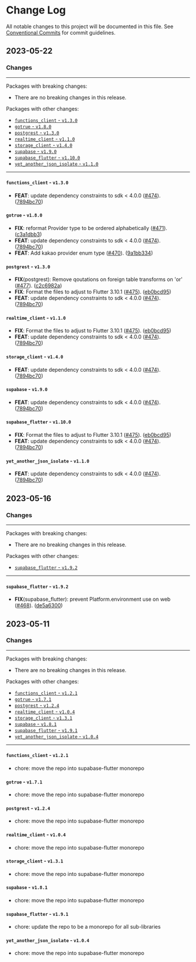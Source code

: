 # Change Log

All notable changes to this project will be documented in this file.
See [Conventional Commits](https://conventionalcommits.org) for commit guidelines.

## 2023-05-22

### Changes

---

Packages with breaking changes:

 - There are no breaking changes in this release.

Packages with other changes:

 - [`functions_client` - `v1.3.0`](#functions_client---v130)
 - [`gotrue` - `v1.8.0`](#gotrue---v180)
 - [`postgrest` - `v1.3.0`](#postgrest---v130)
 - [`realtime_client` - `v1.1.0`](#realtime_client---v110)
 - [`storage_client` - `v1.4.0`](#storage_client---v140)
 - [`supabase` - `v1.9.0`](#supabase---v190)
 - [`supabase_flutter` - `v1.10.0`](#supabase_flutter---v1100)
 - [`yet_another_json_isolate` - `v1.1.0`](#yet_another_json_isolate---v110)

---

#### `functions_client` - `v1.3.0`

 - **FEAT**: update dependency constraints to sdk < 4.0.0 ([#474](https://github.com/supabase/supabase-flutter/issues/474)). ([7894bc70](https://github.com/supabase/supabase-flutter/commit/7894bc70a154b68cb62507262470504188f32c06))

#### `gotrue` - `v1.8.0`

 - **FIX**: reformat Provider type to be ordered alphabetically ([#471](https://github.com/supabase/supabase-flutter/issues/471)). ([c3a1dbb3](https://github.com/supabase/supabase-flutter/commit/c3a1dbb3974bcb7d95160d6412810c69122f2755))
 - **FEAT**: update dependency constraints to sdk < 4.0.0 ([#474](https://github.com/supabase/supabase-flutter/issues/474)). ([7894bc70](https://github.com/supabase/supabase-flutter/commit/7894bc70a154b68cb62507262470504188f32c06))
 - **FEAT**: Add kakao provider enum type ([#470](https://github.com/supabase/supabase-flutter/issues/470)). ([9a1bb334](https://github.com/supabase/supabase-flutter/commit/9a1bb33453a08f3f74838b9624d4e7a709e60859))

#### `postgrest` - `v1.3.0`

 - **FIX**(postgrest): Remove qoutations on foreign table transforms on 'or' ([#477](https://github.com/supabase/supabase-flutter/issues/477)). ([c2c6982a](https://github.com/supabase/supabase-flutter/commit/c2c6982a5f3343368c8721b0e80cb656dee10d60))
 - **FIX**: Format the files to adjust to Flutter 3.10.1 ([#475](https://github.com/supabase/supabase-flutter/issues/475)). ([eb0bcd95](https://github.com/supabase/supabase-flutter/commit/eb0bcd954d1691a28a659dc367c4562c7f16b301))
 - **FEAT**: update dependency constraints to sdk < 4.0.0 ([#474](https://github.com/supabase/supabase-flutter/issues/474)). ([7894bc70](https://github.com/supabase/supabase-flutter/commit/7894bc70a154b68cb62507262470504188f32c06))

#### `realtime_client` - `v1.1.0`

 - **FIX**: Format the files to adjust to Flutter 3.10.1 ([#475](https://github.com/supabase/supabase-flutter/issues/475)). ([eb0bcd95](https://github.com/supabase/supabase-flutter/commit/eb0bcd954d1691a28a659dc367c4562c7f16b301))
 - **FEAT**: update dependency constraints to sdk < 4.0.0 ([#474](https://github.com/supabase/supabase-flutter/issues/474)). ([7894bc70](https://github.com/supabase/supabase-flutter/commit/7894bc70a154b68cb62507262470504188f32c06))

#### `storage_client` - `v1.4.0`

 - **FEAT**: update dependency constraints to sdk < 4.0.0 ([#474](https://github.com/supabase/supabase-flutter/issues/474)). ([7894bc70](https://github.com/supabase/supabase-flutter/commit/7894bc70a154b68cb62507262470504188f32c06))

#### `supabase` - `v1.9.0`

 - **FEAT**: update dependency constraints to sdk < 4.0.0 ([#474](https://github.com/supabase/supabase-flutter/issues/474)). ([7894bc70](https://github.com/supabase/supabase-flutter/commit/7894bc70a154b68cb62507262470504188f32c06))

#### `supabase_flutter` - `v1.10.0`

 - **FIX**: Format the files to adjust to Flutter 3.10.1 ([#475](https://github.com/supabase/supabase-flutter/issues/475)). ([eb0bcd95](https://github.com/supabase/supabase-flutter/commit/eb0bcd954d1691a28a659dc367c4562c7f16b301))
 - **FEAT**: update dependency constraints to sdk < 4.0.0 ([#474](https://github.com/supabase/supabase-flutter/issues/474)). ([7894bc70](https://github.com/supabase/supabase-flutter/commit/7894bc70a154b68cb62507262470504188f32c06))

#### `yet_another_json_isolate` - `v1.1.0`

 - **FEAT**: update dependency constraints to sdk < 4.0.0 ([#474](https://github.com/supabase/supabase-flutter/issues/474)). ([7894bc70](https://github.com/supabase/supabase-flutter/commit/7894bc70a154b68cb62507262470504188f32c06))


## 2023-05-16

### Changes

---

Packages with breaking changes:

 - There are no breaking changes in this release.

Packages with other changes:

 - [`supabase_flutter` - `v1.9.2`](#supabase_flutter---v192)

---

#### `supabase_flutter` - `v1.9.2`

 - **FIX**(supabase_flutter): prevent Platform.environment use on web ([#468](https://github.com/supabase/supabase-flutter/issues/468)). ([de5a6300](https://github.com/supabase/supabase-flutter/commit/de5a6300d75f8951f1b75b73d8e6db5f31f581a1))


## 2023-05-11

### Changes

---

Packages with breaking changes:

 - There are no breaking changes in this release.

Packages with other changes:

 - [`functions_client` - `v1.2.1`](#functions_client---v121)
 - [`gotrue` - `v1.7.1`](#gotrue---v171)
 - [`postgrest` - `v1.2.4`](#postgrest---v124)
 - [`realtime_client` - `v1.0.4`](#realtime_client---v104)
 - [`storage_client` - `v1.3.1`](#storage_client---v131)
 - [`supabase` - `v1.8.1`](#supabase---v181)
 - [`supabase_flutter` - `v1.9.1`](#supabase_flutter---v191)
 - [`yet_another_json_isolate` - `v1.0.4`](#yet_another_json_isolate---v104)

---

#### `functions_client` - `v1.2.1`

 - chore: move the repo into supabase-flutter monorepo

#### `gotrue` - `v1.7.1`

 - chore: move the repo into supabase-flutter monorepo

#### `postgrest` - `v1.2.4`

 - chore: move the repo into supabase-flutter monorepo

#### `realtime_client` - `v1.0.4`

 - chore: move the repo into supabase-flutter monorepo

#### `storage_client` - `v1.3.1`

 - chore: move the repo into supabase-flutter monorepo

#### `supabase` - `v1.8.1`

 - chore: move the repo into supabase-flutter monorepo

#### `supabase_flutter` - `v1.9.1`

 - chore: update the repo to be a monorepo for all sub-libraries

#### `yet_another_json_isolate` - `v1.0.4`

 - chore: move the repo into supabase-flutter monorepo

